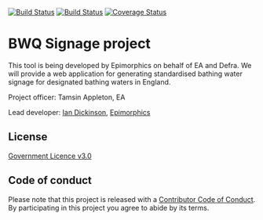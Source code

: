 [![Build Status](https://travis-ci.org/DEFRA/bwq-signage.svg?branch=master)](https://travis-ci.org/DEFRA/bwq-signage)
[![Build Status](https://travis-ci.org/DEFRA/bwq-signage.svg?branch=develop)](https://travis-ci.org/DEFRA/bwq-signage)
[![Coverage Status](https://coveralls.io/repos/github/DEFRA/bwq-signage/badge.svg?branch=develop)](https://coveralls.io/github/DEFRA/bwq-signage?branch=task%2Fapp)

# BWQ Signage project

This tool is being developed by Epimorphics on behalf of EA and Defra. We will
provide a web application for generating standardised bathing water signage for
designated bathing waters in England.

Project officer: Tamsin Appleton, EA

Lead developer: [Ian Dickinson](mailto:ian.dickinson@epimorphics.com), [Epimorphics](https://www.epimorphics.com)

## License

[Government Licence v3.0](http://www.nationalarchives.gov.uk/doc/open-government-licence/version/3)

## Code of conduct

Please note that this project is released with a [Contributor Code of Conduct](code-of-conduct.md).
By participating in this project you agree to abide by its terms.
